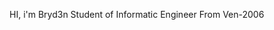 HI, i'm Bryd3n
Student of Informatic Engineer
From Ven-2006

<!---
Bryd3n/Bryd3n is a ✨ special ✨ repository because its `README.md` (this file) appears on your GitHub profile.
You can click the Preview link to take a look at your changes.
--->
